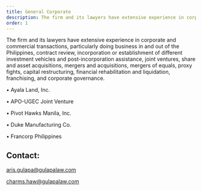 ```yaml
---
title: General Corporate
description: The firm and its lawyers have extensive experience in corporate and commercial...
order: 1
---
```


The firm and its lawyers have extensive experience in corporate and commercial transactions, particularly doing business in and out of the Philippines, contract review, incorporation or establishment of different investment vehicles and post-incorporation assistance, joint ventures, share and asset acquisitions, mergers and acquisitions, mergers of equals, proxy fights, capital restructuring, financial rehabilitation and liquidation, franchising, and corporate governance.

• Ayala Land, Inc.

• APO-UGEC Joint Venture

• Pivot Hawks Manila, Inc.

• Duke Manufacturing Co.

• Francorp Philippines

## Contact:

aris.gulapa@gulapalaw.com

charms.haw@gulapalaw.com
